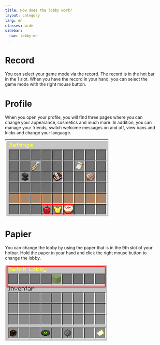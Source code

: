 ```yaml
---
title: How does the lobby work?
layout: category
lang: en
classes: wide
sidebar:
  nav: lobby-en
---
```


# Record

You can select your game mode via the record. The record is in the hot bar in the 1 slot. When you have the
record in your hand, you can select the game mode with the right mouse button.

# Profile

When you open your profile, you will find three pages where you can change your appearance, cosmetics and much more. In addition, you can manage your friends, switch welcome messages on and off, view bans and kicks and change your language.


![](/assets/img/ProfileEN.png)


# Papier

You can change the lobby by using the paper that is in the 9th slot of your hotbar. Hold the paper in your hand and click the right mouse button to change the lobby.

![](/assets/img/SwitchLobbyEN.png)